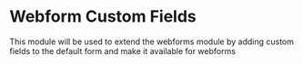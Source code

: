 # Webform Custom Fields

This module will be used to extend the webforms module by adding custom
fields to the default form and make it available for webforms
